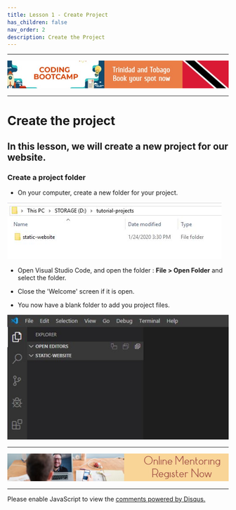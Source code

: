 ```yaml
---
title: Lesson 1 - Create Project
has_children: false
nav_order: 2
description: Create the Project
---
```


****
[![ad](../img/bootcamp.jpg)](https://rclapp.com/bootcamp.html)
****

# Create the project

## In this lesson, we will create a new project for our website.

### Create a project folder

- On your computer, create a new folder for your project.

![new folder](../img/vsc-new-folder.JPG)

- Open Visual Studio Code, and open the folder : **File > Open Folder** and select the folder.

- Close the 'Welcome' screen if it is open.

- You now have a blank folder to add you project files.

![new folder](../img/vsc-opened-folder.JPG)

***
[![ad](../img/online-mentoring.jpg)](https://rclapp.com/mentors.html)
***

<div id="disqus_thread"></div>
<script>
var disqus_config = function () {
this.page.url = 'https://rcl-coding.github.io/tutorial-staticwebsite/lessons/lesson1.html';
this.page.identifier = 'f01-01'; 
};
(function() { 
var d = document, s = d.createElement('script');
s.src = 'https://coding-skills-io.disqus.com/embed.js';
s.setAttribute('data-timestamp', +new Date());
(d.head || d.body).appendChild(s);
})();
</script>
<noscript>Please enable JavaScript to view the <a href="https://disqus.com/?ref_noscript">comments powered by Disqus.</a></noscript>


